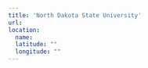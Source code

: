 ```yaml
---
title: 'North Dakota State University'
url:
location:
  name:
  latitude: ""
  longitude: ""
---
```

